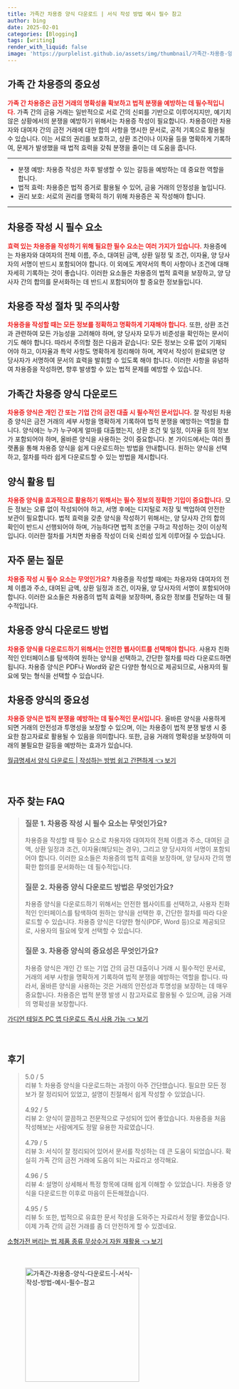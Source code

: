 ```yaml
---
title: 가족간 차용증 양식 다운로드 | 서식 작성 방법 예시 필수 참고
author: bing
date: 2025-02-01
categories: [Blogging]
tags: [writing]
render_with_liquid: false
image: 'https://purplelist.github.io/assets/img/thumbnail/가족간-차용증-양식-다운로드-|-서식-작성-방법-예시-필수-참고.webp'
---
```



<h2 id='가족 간 차용증의 중요성'>가족 간 차용증의 중요성</h2>

<p><b><span style="color: #ee2323;">가족 간 차용증은 금전 거래의 명확성을 확보하고 법적 분쟁을 예방하는 데 필수적입니다.</span></b> 가족 간의 금융 거래는 일반적으로 서로 간의 신뢰를 기반으로 이루어지지만, 예기치 않은 상황에서의 분쟁을 예방하기 위해서는 차용증 작성이 필요합니다. 차용증이란 차용자와 대여자 간의 금전 거래에 대한 합의 사항을 명시한 문서로, 공적 기록으로 활용될 수 있습니다. 이는 서로의 권리를 보호하고, 상환 조건이나 이자율 등을 명확하게 기록하여, 문제가 발생했을 때 법적 효력을 갖춰 분쟁을 줄이는 데 도움을 줍니다.</p>

<hr />

<ul>
    <li>분쟁 예방: 차용증 작성은 차후 발생할 수 있는 갈등을 예방하는 데 중요한 역할을 합니다.</li>
    <li>법적 효력: 차용증은 법적 증거로 활용될 수 있어, 금융 거래의 안정성을 높입니다.</li>
    <li>권리 보호: 서로의 권리를 명확히 하기 위해 차용증은 꼭 작성해야 합니다.</li>
</ul>

<hr />

<h2 id='차용증 작성 시 필수 요소'>차용증 작성 시 필수 요소</h2>

<p><b><span style="color: #ee2323;">효력 있는 차용증을 작성하기 위해 필요한 필수 요소는 여러 가지가 있습니다.</span></b> 차용증에는 차용자와 대여자의 전체 이름, 주소, 대여된 금액, 상환 일정 및 조건, 이자율, 양 당사자의 서명이 반드시 포함되어야 합니다. 이 외에도 계약서의 특이 사항이나 조건에 대해 자세히 기록하는 것이 좋습니다. 이러한 요소들은 차용증의 법적 효력을 보장하고, 양 당사자 간의 합의를 문서화하는 데 반드시 포함되어야 할 중요한 정보들입니다.</p>

<h2 id='차용증 작성 절차 및 주의사항'>차용증 작성 절차 및 주의사항</h2>

<p><b><span style="color: #ee2323;">차용증을 작성할 때는 모든 정보를 정확하고 명확하게 기재해야 합니다.</span></b> 또한, 상환 조건과 관련하여 모든 가능성을 고려해야 하며, 양 당사자 모두가 비준성을 확인하는 문서이기도 해야 합니다. 따라서 주의할 점은 다음과 같습니다: 모든 정보는 오류 없이 기재되어야 하고, 이자율과 특약 사항도 명확하게 정리해야 하며, 계약서 작성이 완료되면 양 당사자가 서명하여 문서의 효력을 발휘할 수 있도록 해야 합니다. 이러한 사항을 유념하여 차용증을 작성하면, 향후 발생할 수 있는 법적 문제를 예방할 수 있습니다.</p>

<h2 id='가족간 차용증 양식 다운로드'>가족간 차용증 양식 다운로드</h2>

<p><b><span style="color: #ee2323;">차용증 양식은 개인 간 또는 기업 간의 금전 대출 시 필수적인 문서입니다.</span></b> 잘 작성된 차용증 양식은 금전 거래의 세부 사항을 명확하게 기록하여 법적 분쟁을 예방하는 역할을 합니다. 양식에는 누가 누구에게 얼마를 대출했는지, 상환 조건 및 일정, 이자율 등의 정보가 포함되어야 하며, 올바른 양식을 사용하는 것이 중요합니다. 본 가이드에서는 여러 플랫폼을 통해 차용증 양식을 쉽게 다운로드하는 방법을 안내합니다. 원하는 양식을 선택하고, 절차를 따라 쉽게 다운로드할 수 있는 방법을 제시합니다.</p>

<h2 id='양식 활용 팁'>양식 활용 팁</h2>

<p><b><span style="color: #ee2323;">차용증 양식을 효과적으로 활용하기 위해서는 필수 정보의 정확한 기입이 중요합니다.</span></b> 모든 정보는 오류 없이 작성되어야 하고, 서명 후에는 디지털로 저장 및 백업하여 안전한 보관이 필요합니다. 법적 효력을 갖춘 양식을 작성하기 위해서는, 양 당사자 간의 합의 확인이 반드시 선행되어야 하며, 가능하다면 법적 조언을 구하고 작성하는 것이 이상적입니다. 이러한 절차를 거치면 차용증 작성이 더욱 신뢰성 있게 이루어질 수 있습니다.</p>

<h2 id='자주 묻는 질문'>자주 묻는 질문</h2>

<p><b><span style="color: #ee2323;">차용증 작성 시 필수 요소는 무엇인가요?</span></b> 차용증을 작성할 때에는 차용자와 대여자의 전체 이름과 주소, 대여된 금액, 상환 일정과 조건, 이자율, 양 당사자의 서명이 포함되어야 합니다. 이러한 요소들은 차용증의 법적 효력을 보장하며, 중요한 정보를 전달하는 데 필수적입니다.</p>

<h2 id='차용증 양식 다운로드 방법'>차용증 양식 다운로드 방법</h2>

<p><b><span style="color: #ee2323;">차용증 양식을 다운로드하기 위해서는 안전한 웹사이트를 선택해야 합니다.</span></b> 사용자 친화적인 인터페이스를 탐색하여 원하는 양식을 선택하고, 간단한 절차를 따라 다운로드하면 됩니다. 차용증 양식은 PDF나 Word와 같은 다양한 형식으로 제공되므로, 사용자의 필요에 맞는 형식을 선택할 수 있습니다.</p>

<h2 id='차용증 양식의 중요성'>차용증 양식의 중요성</h2>

<p><b><span style="color: #ee2323;">차용증 양식은 법적 분쟁을 예방하는 데 필수적인 문서입니다.</span></b> 올바른 양식을 사용하게 되면 거래의 안전성과 투명성을 보장할 수 있으며, 이는 차용증이 법적 분쟁 발생 시 중요한 참고자료로 활용될 수 있음을 의미합니다. 또한, 금융 거래의 명확성을 보장하여 미래의 불필요한 갈등을 예방하는 효과가 있습니다.</p>


<p><a class="click-button" title="월급명세서 양식 다운로드 | 작성하는 방법 쉽고 간편하게" href="https://purplelist.github.io/posts/%EC%9B%94%EA%B8%89%EB%AA%85%EC%84%B8%EC%84%9C-%EC%96%91%EC%8B%9D-%EB%8B%A4%EC%9A%B4%EB%A1%9C%EB%93%9C-%EC%9E%91%EC%84%B1%ED%95%98%EB%8A%94-%EB%B0%A9%EB%B2%95-%EC%89%BD%EA%B3%A0-%EA%B0%84%ED%8E%B8%ED%95%98%EA%B2%8C/" rel="dofollow">월급명세서 양식 다운로드 | 작성하는 방법 쉽고 간편하게 👈 보기</a></p><br>
<h2 id='자주_찾는_FAQ'>자주 찾는 FAQ</h2>
<div itemscope="" itemtype="https://schema.org/FAQPage"> 
<blockquote> 
<div itemscope="" itemprop="mainEntity" itemtype="https://schema.org/Question"> 
<h3 itemprop="name">질문 1. 차용증 작성 시 필수 요소는 무엇인가요?</h3> 
<div itemscope="" itemprop="acceptedAnswer" itemtype="https://schema.org/Answer"> 
<span itemprop="text"> 
<p>차용증을 작성할 때 필수 요소로 차용자와 대여자의 전체 이름과 주소, 대여된 금액, 상환 일정과 조건, 이자율(해당되는 경우), 그리고 양 당사자의 서명이 포함되어야 합니다. 이러한 요소들은 차용증의 법적 효력을 보장하며, 양 당사자 간의 명확한 합의를 문서화하는 데 필수적입니다.</p> 
</span> 
</div> 
</div> 

<div itemscope="" itemprop="mainEntity" itemtype="https://schema.org/Question"> 
<h3 itemprop="name">질문 2. 차용증 양식 다운로드 방법은 무엇인가요?</h3> 
<div itemscope="" itemprop="acceptedAnswer" itemtype="https://schema.org/Answer"> 
<span itemprop="text"> 
<p>차용증 양식을 다운로드하기 위해서는 안전한 웹사이트를 선택하고, 사용자 친화적인 인터페이스를 탐색하여 원하는 양식을 선택한 후, 간단한 절차를 따라 다운로드할 수 있습니다. 차용증 양식은 다양한 형식(PDF, Word 등)으로 제공되므로, 사용자의 필요에 맞게 선택할 수 있습니다.</p> 
</span> 
</div> 
</div>

<div itemscope="" itemprop="mainEntity" itemtype="https://schema.org/Question"> 
<h3 itemprop="name">질문 3. 차용증 양식의 중요성은 무엇인가요?</h3> 
<div itemscope="" itemprop="acceptedAnswer" itemtype="https://schema.org/Answer"> 
<span itemprop="text"> 
<p>차용증 양식은 개인 간 또는 기업 간의 금전 대출이나 거래 시 필수적인 문서로, 거래의 세부 사항을 명확하게 기록하여 법적 분쟁을 예방하는 역할을 합니다. 따라서, 올바른 양식을 사용하는 것은 거래의 안전성과 투명성을 보장하는 데 매우 중요합니다. 차용증은 법적 분쟁 발생 시 참고자료로 활용될 수 있으며, 금융 거래의 명확성을 보장합니다.</p> 
</span> 
</div> 
</div> 
</blockquote> 
</div>
<p><a class="click-button" title="가디언 테일즈 PC 앱 다운로드 즉시 사용 가능" href="https://purplelist.github.io/posts/%EA%B0%80%EB%94%94%EC%96%B8-%ED%85%8C%EC%9D%BC%EC%A6%88-PC-%EC%95%B1-%EB%8B%A4%EC%9A%B4%EB%A1%9C%EB%93%9C-%EC%A6%89%EC%8B%9C-%EC%82%AC%EC%9A%A9-%EA%B0%80%EB%8A%A5/" rel="dofollow">가디언 테일즈 PC 앱 다운로드 즉시 사용 가능 👈 보기</a></p><br>
<h2 id='후기'>후기</h2>
<div itemscope itemtype="https://schema.org/Product">
  <blockquote>
  <div itemprop="review" itemscope itemtype="https://schema.org/Review">
      <div itemprop="reviewRating" itemscope itemtype="https://schema.org/Rating"> <span itemprop="ratingValue">5.0</span> / <span itemprop="bestRating">5</span> </div>
      <span itemprop="reviewBody">리뷰 1: 차용증 양식을 다운로드하는 과정이 아주 간단했습니다. 필요한 모든 정보가 잘 정리되어 있었고, 설명이 친절해서 쉽게 작성할 수 있었습니다.</span>
  </div>
  <br>
  <div itemprop="review" itemscope itemtype="https://schema.org/Review">
      <div itemprop="reviewRating" itemscope itemtype="https://schema.org/Rating"> <span itemprop="ratingValue">4.92</span> / <span itemprop="bestRating">5</span> </div>
      <span itemprop="reviewBody">리뷰 2: 양식이 깔끔하고 전문적으로 구성되어 있어 좋았습니다. 차용증을 처음 작성해보는 사람에게도 정말 유용한 자료였습니다.</span>
  </div>
  <br>
  <div itemprop="review" itemscope itemtype="https://schema.org/Review">
      <div itemprop="reviewRating" itemscope itemtype="https://schema.org/Rating"> <span itemprop="ratingValue">4.79</span> / <span itemprop="bestRating">5</span> </div>
      <span itemprop="reviewBody">리뷰 3: 서식이 잘 정리되어 있어서 문서를 작성하는 데 큰 도움이 되었습니다. 확실히 가족 간의 금전 거래에 도움이 되는 자료라고 생각해요.</span>
  </div>
  <br>
  <div itemprop="review" itemscope itemtype="https://schema.org/Review">
      <div itemprop="reviewRating" itemscope itemtype="https://schema.org/Rating"> <span itemprop="ratingValue">4.96</span> / <span itemprop="bestRating">5</span> </div>
      <span itemprop="reviewBody">리뷰 4: 설명이 상세해서 특정 항목에 대해 쉽게 이해할 수 있었습니다. 차용증 양식을 다운로드한 이후로 마음이 든든해졌습니다.</span>
  </div>
  <br>
  <div itemprop="review" itemscope itemtype="https://schema.org/Review">
      <div itemprop="reviewRating" itemscope itemtype="https://schema.org/Rating"> <span itemprop="ratingValue">4.95</span> / <span itemprop="bestRating">5</span> </div>
      <span itemprop="reviewBody">리뷰 5: 또한, 법적으로 유효한 문서 작성을 도와주는 자료라서 정말 좋았습니다. 이제 가족 간의 금전 거래를 좀 더 안전하게 할 수 있겠네요.</span>
  </div>
  </blockquote>
</div>
<p><a class="click-button" title="소형가전 버리는 법 제품 종류 무상수거 자원 재활용" href="https://purplelist.github.io/posts/%EC%86%8C%ED%98%95%EA%B0%80%EC%A0%84-%EB%B2%84%EB%A6%AC%EB%8A%94-%EB%B2%95-%EC%A0%9C%ED%92%88-%EC%A2%85%EB%A5%98-%EB%AC%B4%EC%83%81%EC%88%98%EA%B1%B0-%EC%9E%90%EC%9B%90-%EC%9E%AC%ED%99%9C%EC%9A%A9/" rel="dofollow">소형가전 버리는 법 제품 종류 무상수거 자원 재활용 👈 보기</a></p><br>
<figure class="image"><img src="https://purplelist.github.io/assets/img/thumbnail/가족간-차용증-양식-다운로드-|-서식-작성-방법-예시-필수-참고.webp" alt="가족간-차용증-양식-다운로드-|-서식-작성-방법-예시-필수-참고" width="256" height="256"></figure>